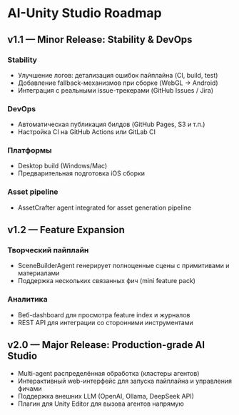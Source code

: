 # AI-Unity Studio Roadmap

## v1.1 — Minor Release: Stability & DevOps

### Stability
- Улучшение логов: детализация ошибок пайплайна (CI, build, test)
- Добавление fallback-механизмов при сборке (WebGL → Android)
- Интеграция с реальными issue-трекерами (GitHub Issues / Jira)

### DevOps
- Автоматическая публикация билдов (GitHub Pages, S3 и т.п.)
- Настройка CI на GitHub Actions или GitLab CI

### Платформы
- Desktop build (Windows/Mac)
- Предварительная подготовка iOS сборки

### Asset pipeline
- AssetCrafter agent integrated for asset generation pipeline

## v1.2 — Feature Expansion

### Творческий пайплайн
- SceneBuilderAgent генерирует полноценные сцены с примитивами и материалами
- Поддержка нескольких связанных фич (mini feature pack)

### Аналитика
- Веб-dashboard для просмотра feature index и журналов
- REST API для интеграции со сторонними инструментами

## v2.0 — Major Release: Production-grade AI Studio

- Multi-agent распределённая обработка (кластеры агентов)
- Интерактивный web-интерфейс для запуска пайплайна и управления фичами
- Поддержка внешних LLM (OpenAI, Ollama, DeepSeek API)
- Плагин для Unity Editor для вызова агентов напрямую

